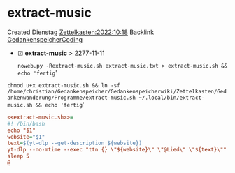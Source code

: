 # extract-music
Created Dienstag [Zettelkasten:2022:10:18]()
Backlink [GedankenspeicherCoding](../GedankenspeicherCoding.md)

* ☑ **extract-music**  >  2277-11-11


  ``noweb.py -Rextract-music.sh extract-music.txt > extract-music.sh && echo 'fertig``'

``chmod u+x extract-music.sh && ln -sf /home/christian/Gedankenspeicher/Gedankenspeicherwiki/Zettelkasten/Gedankenwanderung/Programme/extract-music.sh ~/.local/bin/extract-music.sh && echo 'fertig``'


```ini
<<extract-music.sh>>=
#! /bin/bash
echo "$1"
website="$1"
text=$(yt-dlp --get-description ${website})
yt-dlp --no-mtime --exec "ttn {} \"${website}\" \"@Lied\" \"${text}\"" -o "~/Musik/Favorieten-open/%(title)s.%(ext)s" -f 251 -i "${website}"
sleep 5
@
```

